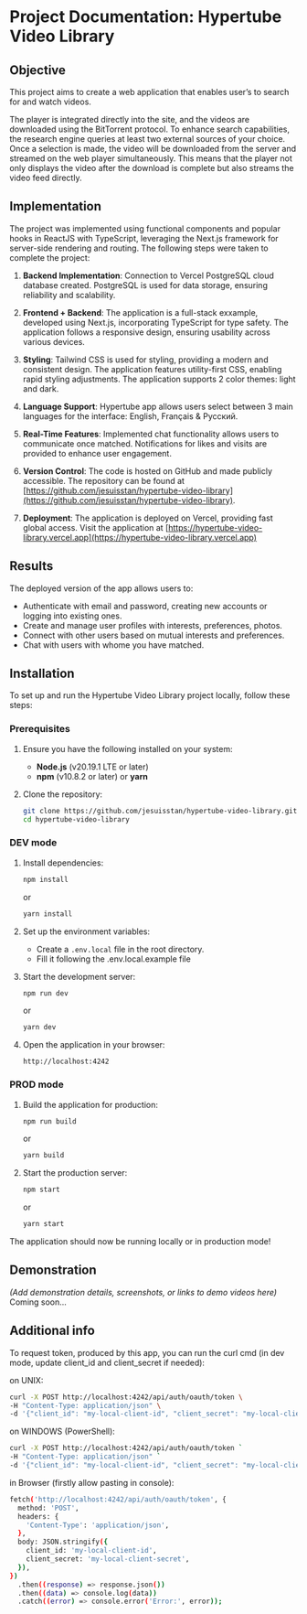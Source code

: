 # Project Documentation: Hypertube Video Library

## Objective

This project aims to create a web application that enables user’s to search for and watch videos.

The player is integrated directly into the site, and the videos are downloaded using the BitTorrent protocol.
To enhance search capabilities, the research engine queries at least two external sources of your choice.
Once a selection is made, the video will be downloaded from the server and streamed on the web player simultaneously.
This means that the player not only displays the video after the download is complete but also streams the video feed directly.

## Implementation

The project was implemented using functional components and popular hooks in ReactJS with TypeScript, leveraging the Next.js framework for server-side rendering and routing. The following steps were taken to complete the project:

1. **Backend Implementation**: Connection to Vercel PostgreSQL cloud database created. PostgreSQL is used for data storage, ensuring reliability and scalability.

2. **Frontend + Backend**: The application is a full-stack exxample, developed using Next.js, incorporating TypeScript for type safety. The application follows a responsive design, ensuring usability across various devices.

3. **Styling**: Tailwind CSS is used for styling, providing a modern and consistent design. The application features utility-first CSS, enabling rapid styling adjustments. The application supports 2 color themes: light and dark.

4. **Language Support**: Hypertube app allows users select between 3 main languages for the interface: English, Français & Русский.

5. **Real-Time Features**: Implemented chat functionality allows users to communicate once matched. Notifications for likes and visits are provided to enhance user engagement.

6. **Version Control**: The code is hosted on GitHub and made publicly accessible. The repository can be found at [https://github.com/jesuisstan/hypertube-video-library](https://github.com/jesuisstan/hypertube-video-library).

7. **Deployment**: The application is deployed on Vercel, providing fast global access. Visit the application at [https://hypertube-video-library.vercel.app](https://hypertube-video-library.vercel.app)

## Results

The deployed version of the app allows users to:

- Authenticate with email and password, creating new accounts or logging into existing ones.
- Create and manage user profiles with interests, preferences, photos.
- Connect with other users based on mutual interests and preferences.
- Chat with users with whome you have matched.

## Installation

To set up and run the Hypertube Video Library project locally, follow these steps:

### Prerequisites

1. Ensure you have the following installed on your system:

   - **Node.js** (v20.19.1 LTE or later)
   - **npm** (v10.8.2 or later) or **yarn**

2. Clone the repository:
   ```sh
   git clone https://github.com/jesuisstan/hypertube-video-library.git
   cd hypertube-video-library
   ```

### DEV mode

1. Install dependencies:

   ```sh
   npm install
   ```

   or

   ```sh
   yarn install
   ```

2. Set up the environment variables:

   - Create a `.env.local` file in the root directory.
   - Fill it following the .env.local.example file

3. Start the development server:

   ```sh
   npm run dev
   ```

   or

   ```sh
   yarn dev
   ```

4. Open the application in your browser:
   ```
   http://localhost:4242
   ```

### PROD mode

1. Build the application for production:

   ```sh
   npm run build
   ```

   or

   ```sh
   yarn build
   ```

2. Start the production server:
   ```sh
   npm start
   ```
   or
   ```sh
   yarn start
   ```

The application should now be running locally or in production mode!

## Demonstration

_(Add demonstration details, screenshots, or links to demo videos here)_ Coming soon...

## Additional info

To request token, produced by this app, you can run the curl cmd (in dev mode, update client_id and client_secret if needed):

on UNIX:

```sh
curl -X POST http://localhost:4242/api/auth/oauth/token \
-H "Content-Type: application/json" \
-d '{"client_id": "my-local-client-id", "client_secret": "my-local-client-secret"}'
```

on WINDOWS (PowerShell):

```sh
curl -X POST http://localhost:4242/api/auth/oauth/token `
-H "Content-Type: application/json" `
-d '{"client_id": "my-local-client-id", "client_secret": "my-local-client-secret"}'
```

in Browser (firstly allow pasting in console):

```sh
fetch('http://localhost:4242/api/auth/oauth/token', {
  method: 'POST',
  headers: {
    'Content-Type': 'application/json',
  },
  body: JSON.stringify({
    client_id: 'my-local-client-id',
    client_secret: 'my-local-client-secret',
  }),
})
  .then((response) => response.json())
  .then((data) => console.log(data))
  .catch((error) => console.error('Error:', error));
```
